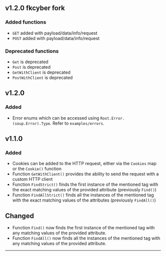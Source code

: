 ## v1.2.0 fkcyber fork

###  Added functions
- `GET` added with payload/data/info/request
- `POST` added with payload/data/info/request

### Deprecated functions
- `Get` is deprecated
- `Post` is deprecated
- `GetWithClient` is deprecated
- `PostWithClient` is deprecated

## v1.2.0

### Added

- Error enums which can be accessed using `Root.Error.(soup.Error).Type`. Refer to `examples/errors`.

## v1.1.0

### Added

- Cookies can be added to the HTTP request, either via the `Cookies` map or the `Cookie()` function
- Function `GetWithClient()` provides the ability to send the request with a custom HTTP client
- Function `FindStrict()` finds the first instance of the mentioned tag with the exact matching values of the provided attribute (previously `Find()`)
- Function `FindAllStrict()` finds all the instances of the mentioned tag with the exact matching values of the attributes (previously `FindAll()`)

## Changed

- Function `Find()` now finds the first instance of the mentioned tag with any matching values of the provided attribute.
- Function `FindAll()` now finds all the instances of the mentioned tag with any matching values of the provided attribute.

---
